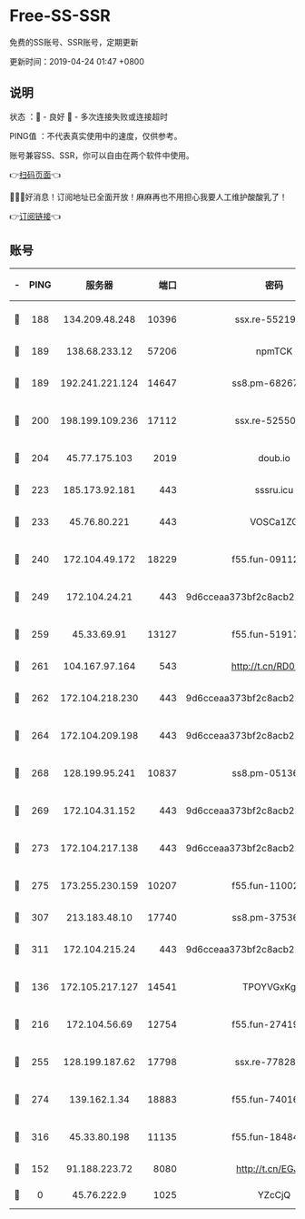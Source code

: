 # Free-SS-SSR

免费的SS账号、SSR账号，定期更新

更新时间：2019-04-24 01:47 +0800

## 说明

状态     ：🙂 - 良好 🙁 - 多次连接失败或连接超时

PING值   ：不代表真实使用中的速度，仅供参考。

账号兼容SS、SSR，你可以自由在两个软件中使用。

👉[扫码页面](https://liesauer.github.io/Free-SS-SSR/)👈

🎉🎉🎉好消息！订阅地址已全面开放！麻麻再也不用担心我要人工维护酸酸乳了！

👉[订阅链接](https://www.liesauer.net/yogurt/subscribe?ACCESS_TOKEN=DAYxR3mMaZAsaqUb)👈

## 账号

|-|PING|服务器|端口|密码|加密方式|区域|
|:----:|:----:|:-----:|-----:|:----:|:----:|:----:|
|🙂|188|134.209.48.248|10396|ssx.re-55219751|aes-256-cfb|US|
|🙂|189|138.68.233.12|57206|npmTCK|rc4-md5|US|
|🙂|189|192.241.221.124|14647|ss8.pm-68267286|aes-256-cfb|US|
|🙂|200|198.199.109.236|17112|ssx.re-52550724|aes-256-cfb|US|
|🙂|204|45.77.175.103|2019|doub.io|aes-128-ctr|SG|
|🙂|223|185.173.92.181|443|sssru.icu|rc4-md5|RU|
|🙂|233|45.76.80.221|443|VOSCa1ZG|aes-256-cfb|DE|
|🙂|240|172.104.49.172|18229|f55.fun-09112326|aes-256-cfb|SG|
|🙂|249|172.104.24.21|443|9d6cceaa373bf2c8acb22e60b6a58be6|aes-256-cfb|US|
|🙂|259|45.33.69.91|13127|f55.fun-51917148|aes-256-cfb|US|
|🙂|261|104.167.97.164|543|http://t.cn/RD0D7sx|rc4-md5|CA|
|🙂|262|172.104.218.230|443|9d6cceaa373bf2c8acb22e60b6a58be6|aes-256-cfb|US|
|🙂|264|172.104.209.198|443|9d6cceaa373bf2c8acb22e60b6a58be6|aes-256-cfb|US|
|🙂|268|128.199.95.241|10837|ss8.pm-05136377|aes-256-cfb|SG|
|🙂|269|172.104.31.152|443|9d6cceaa373bf2c8acb22e60b6a58be6|aes-256-cfb|US|
|🙂|273|172.104.217.138|443|9d6cceaa373bf2c8acb22e60b6a58be6|aes-256-cfb|US|
|🙂|275|173.255.230.159|10207|f55.fun-11002596|aes-256-cfb|US|
|🙂|307|213.183.48.10|17740|ss8.pm-37536605|rc4-md5|RU|
|🙂|311|172.104.215.24|443|9d6cceaa373bf2c8acb22e60b6a58be6|aes-256-cfb|US|
|🙂|136|172.105.217.127|14541|TPOYVGxKglpi|aes-256-cfb|JP|
|🙂|216|172.104.56.69|12754|f55.fun-27419947|aes-256-cfb|SG|
|🙂|255|128.199.187.62|17798|ssx.re-77828825|aes-256-cfb|SG|
|🙂|274|139.162.1.34|18883|f55.fun-74016666|aes-256-cfb|SG|
|🙂|316|45.33.80.198|11135|f55.fun-18484831|aes-256-cfb|US|
|🙁|152|91.188.223.72|8080|http://t.cn/EGJIyrl|rc4-md5|RU|
|🙁|0|45.76.222.9|1025|YZcCjQ|rc4-md5|JP|
